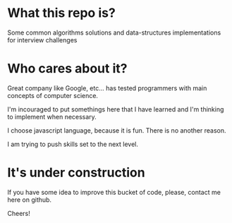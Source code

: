 # What this repo is? 
 
 Some common algorithms solutions and data-structures implementations for interview challenges

# Who cares about it?

Great company like Google, etc... has tested programmers with main concepts of computer science.

I'm incouraged to put somethings here that I have learned and I'm thinking to implement when necessary.

I choose javascript language, because it is fun. There is no another reason.

I am trying to push skills set to the next level.

# It's under construction

If you have some idea to improve this bucket of code, please, contact me here on github.

Cheers!
